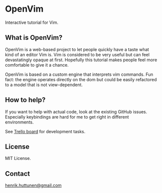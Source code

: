 # OpenVim
Interactive tutorial for Vim.

## What is OpenVim?

OpenVim is a web-based project to let people quickly have a taste what kind of an editor Vim is.
Vim is considered to be very useful but can feel devastatingly opaque at first. Hopefully this tutorial makes people feel more comfortable to give it a chance.

OpenVim is based on a custom engine that interprets vim commands. 
Fun fact: the engine operates directly on the dom but could be easily refactored to a model that is not view-dependent.

## How to help?

If you want to help with actual code, look at the existing GitHub issues. Especially keybindings are hard for me to get right in different environments.

See [Trello board](https://trello.com/board/openvim/4e71135e9dbc8100001b9c5c) for development tasks.

## License

MIT License.

## Contact

henrik.huttunen@gmail.com
